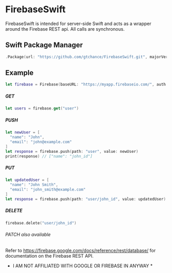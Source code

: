 # FirebaseSwift

FirebaseSwift is intended for server-side Swift and acts as a wrapper around the Firebase REST api. All calls are synchronous.

## Swift Package Manager
```swift 
.Package(url: "https://github.com/gtchance/FirebaseSwift.git", majorVersion: 1, minor: 0)
```

## Example
```swift
let firebase = Firebase(baseURL: "https://myapp.firebaseio.com/", auth: "mytoken")
```


##### GET
```swift
let users = firebase.get("user")
```

##### PUSH
```swift
let newUser = [
  "name": "John",
  "email": "john@example.com"
]
let response = firebase.push(path: "user", value: newUser)
print(response) // ["name": "john_id"]
```

##### PUT
```swift
let updatedUser = [
  "name": "John Smith",
  "email": "john_smith@example.com"
]
let response = firebase.push(path: "user/john_id", value: updatedUser)
```

##### DELETE
```swift
firebase.delete("user/john_id")
```

###### PATCH also available

Refer to https://firebase.google.com/docs/reference/rest/database/ for documentation on the Firebase REST API.

* I AM  NOT AFFILIATED WITH GOOGLE OR FIREBASE IN ANYWAY *
